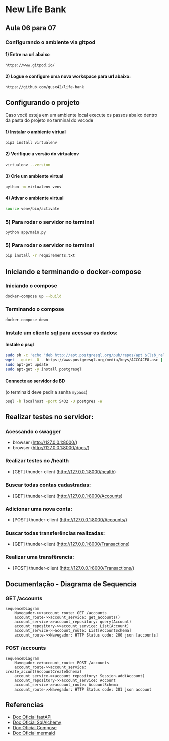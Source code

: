 # New Life Bank

## Aula 06 para 07

### Configurando o ambiente via gitpod
#### 1) Entre na url abaixo
```bash 
https://www.gitpod.io/
```
#### 2) Logue e configure uma nova workspace para url abaixo:
```bash 
https://github.com/gusx42/life-bank
```


## Configurando o projeto
Caso você esteja em um ambiente local execute os passos abaixo dentro da pasta do projeto no terminal do vscode
#### 1) Instalar o ambiente virtual
```bash 
pip3 install virtualenv
```
#### 2) Verifique a versão do virtualenv
```bash
virtualenv --version
```
#### 3) Crie um ambiente virtual
```bash
python -m virtualenv venv
```
#### 4) Ativar o ambiente virtual
```bash
source venv/bin/activate
```
### 5) Para rodar o servidor no terminal

```bash
python app/main.py
```

### 5) Para rodar o servidor no terminal

```bash
pip install -r requirements.txt
```

## Iniciando e terminando o docker-compose

### Iniciando o compose 
```sh
docker-compose up --build

```
### Terminando o compose
```sh
docker-compose down
```

### Instale um cliente sql para acessar os dados:

#### Instale o psql
``` bash
sudo sh -c 'echo "deb http://apt.postgresql.org/pub/repos/apt $(lsb_release -cs)-pgdg main" > /etc/apt/sources.list.d/pgdg.list'
wget --quiet -O - https://www.postgresql.org/media/keys/ACCC4CF8.asc | sudo apt-key add -
sudo apt-get update
sudo apt-get -y install postgresql
```
#### Connecte ao servidor de BD

(o terminald deve pedir a senha `mypass`)
```bash
psql -h localhost -port 5432 -U postgres -W
```


## Realizar testes no servidor:

### Acessando o swagger 

- browser (http://127.0.0.1:8000/)
- browser (http://127.0.0.1:8000/docs/)

### Realizar testes no /health

- [GET] thunder-client (http://127.0.0.1:8000/health)

### Buscar todas contas cadastradas:

- [GET] thunder-client (http://127.0.0.1:8000/Accounts)

### Adicionar uma nova conta:

- [POST] thunder-client (http://127.0.0.1:8000/Accounts/)

### Buscar todas transferências realizadas:

- [GET] thunder-client (http://127.0.0.1:8000/Transactions)

### Realizar uma transfêrencia:

- [POST] thunder-client (http://127.0.0.1:8000/Transactions/)

## Documentação - Diagrama de Sequencia

### GET /accounts

```mermaid
sequenceDiagram
    Navegador->>+account_route: GET /accounts
    account_route->>account_service: get_accounts()
    account_service->>account_repository: query(Account)
    account_repository->>account_service: List[Account]
    account_service->>account_route: List[AccountSchema]
    account_route->>Navegador: HTTP Status code: 200 json [accounts]
```

### POST /accounts

```mermaid
sequenceDiagram
    Navegador->>+account_route: POST /accounts
    account_route->>account_service: create_accunt(AccountCreateSchema)
    account_service->>account_repository: Session.add(Account)
    account_repository->>account_service: Account
    account_service->>account_route: AccountSchema
    account_route->>Navegador: HTTP Status code: 201 json account
```
## Referencias

 - [Doc Oficial fastAPI](https://fastapi.tiangolo.com/)
 - [Doc Oficial SqlAlchemy](https://docs.sqlalchemy.org/en/14/genindex.html)
 - [Doc Oficial Compose](https://docs.docker.com/compose/)
 - [Doc Oficial mermaid](https://mermaid-js.github.io/mermaid/#/)

